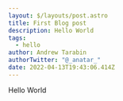 ```yaml
---
layout: $/layouts/post.astro
title: First Blog post
description: Hello World
tags:
  - hello
author: Andrew Tarabin
authorTwitter: "@_anatar_"
date: 2022-04-13T19:43:06.414Z
---
```

Hello World
